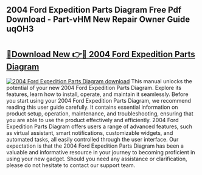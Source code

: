 ## 2004 Ford Expedition Parts Diagram Free Pdf Download - Part-vHM New Repair Owner Guide uqOH3

# <h2><a href="http://dfmdyzg.blite.top/?on=2004+Ford+Expedition+Parts+Diagram">🔗Download New 👉🔴 2004 Ford Expedition Parts Diagram</a></h2>

[![2004 Ford Expedition Parts Diagram download](https://i.imgur.com/lujVjoI.png)](http://dfmdyzg.blite.top/?on=2004+Ford+Expedition+Parts+Diagram)
This manual unlocks the potential of your new 2004 Ford Expedition Parts Diagram. Explore its features, learn how to install, operate, and maintain it seamlessly. Before you start using your 2004 Ford Expedition Parts Diagram, we recommend reading this user guide carefully. It contains essential information on product setup, operation, maintenance, and troubleshooting, ensuring that you are able to use the product effectively and efficiently. 2004 Ford Expedition Parts Diagram offers users a range of advanced features, such as virtual assistant, smart notifications, customizable widgets, and automated tasks, all easily controlled through the user interface. Our expectation is that the 2004 Ford Expedition Parts Diagram has been a valuable and informative resource in your journey to becoming proficient in using your new gadget. Should you need any assistance or clarification, please do not hesitate to contact our support team.

